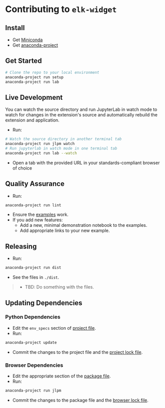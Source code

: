 # Contributing to `elk-widget`

## Install

- Get [Miniconda](https://docs.conda.io/en/latest/miniconda.html)
- Get [anaconda-project](https://anaconda-project.readthedocs.io)

## Get Started

```bash
# Clone the repo to your local environment
anaconda-project run setup
anaconda-project run lab
```

## Live Development

You can watch the source directory and run JupyterLab in watch mode to watch for changes
in the extension's source and automatically rebuild the extension and application.

- Run:

```bash
# Watch the source directory in another terminal tab
anaconda-project run jlpm watch
# Run jupyterlab in watch mode in one terminal tab
anaconda-project run lab --watch
```

- Open a tab with the provided URL in your standards-compliant browser of choice

## Quality Assurance

- Run:

```bash
anaconda-project run lint
```

- Ensure the [examples](./examples) work.
- If you add new features:
  - Add a new, minimal demonstration notebook to the examples.
  - Add appropriate links to your new example.

## Releasing

- Run:

```bash
anaconda-project run dist
```

- See the files in `./dist`.

> - TBD: Do something with the files.

## Updating Dependencies

### Python Dependencies

- Edit the `env_specs` section of [project file](./anaconda-project.yml).
- Run:

```bash
anaconda-project update
```

- Commit the changes to the project file and the
  [project lock file](./anaconda-project-lock.yml).

### Browser Dependencies

- Edit the appropriate section of the [package file](./package.json).
- Run:

```bash
anaconda-project run jlpm
```

- Commit the changes to the package file and the [browser lock file](./yarn.lock).
